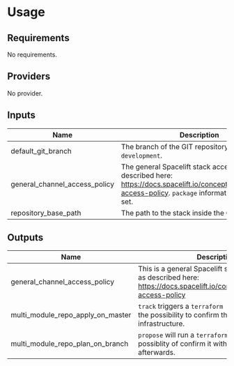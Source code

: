 # Usage
<!--- BEGIN_TF_DOCS --->
## Requirements

No requirements.

## Providers

No provider.

## Inputs

| Name | Description | Type | Default | Required |
|------|-------------|------|---------|:--------:|
| default\_git\_branch | The branch of the GIT repository e.g. `master` or `development`. | `string` | `"master"` | no |
| general\_channel\_access\_policy | The general Spacelift stack access policy as described here: https://docs.spacelift.io/concepts/policy/stack-access-policy. `package` information is already set. | `string` | `""` | no |
| repository\_base\_path | The path to the stack inside the GIT repository. | `string` | `""` | no |

## Outputs

| Name | Description |
|------|-------------|
| general\_channel\_access\_policy | This is a general Spacelift stack access policy as described here: https://docs.spacelift.io/concepts/policy/stack-access-policy |
| multi\_module\_repo\_apply\_on\_master | `track` triggers a `terraform plan` with along with the possibility to confirm the plan on the infrastructure. |
| multi\_module\_repo\_plan\_on\_branch | `propose` will run a `terraform plan` without the possiblity of confirm it with a `terraform apply` afterwards. |

<!--- END_TF_DOCS --->
